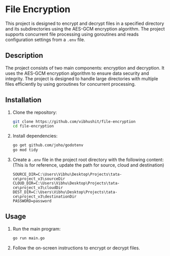 # File Encryption

This project is designed to encrypt and decrypt files in a specified directory and its subdirectories using the AES-GCM encryption algorithm. The project supports concurrent file processing using goroutines and reads configuration settings from a `.env` file.

## Description

The project consists of two main components: encryption and decryption. It uses the AES-GCM encryption algorithm to ensure data security and integrity. The project is designed to handle large directories with multiple files efficiently by using goroutines for concurrent processing.

## Installation

1. Clone the repository:
   ```sh
   git clone https://github.com/vibhushit/file-encryption
   cd file-encryption

2. Install dependencies:
   ```sh
   go get github.com/joho/godotenv
   go mod tidy

3. Create a `.env` file in the project root directory with the following content: (This is for reference, update the path for source, cloud and destination)
    ```env
    SOURCE_DIR=C:\Users\Vibhu\Desktop\Projects\tata-ce\project_v3\sourceDir
    CLOUD_DIR=C:\Users\Vibhu\Desktop\Projects\tata-ce\project_v3\cloudDir
    DEST_DIR=C:\Users\Vibhu\Desktop\Projects\tata-ce\project_v3\destinationDir
    PASSWORD=password

## Usage

1. Run the main program:
   ```sh
   go run main.go

2. Follow the on-screen instructions to encrypt or decrypt files.
